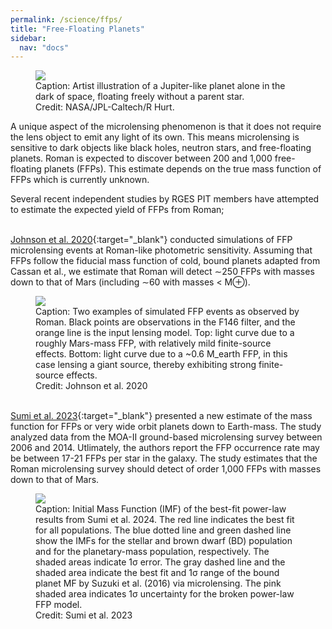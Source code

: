 ```yaml
---
permalink: /science/ffps/
title: "Free-Floating Planets"
sidebar:
  nav: "docs"
---
```


<figure>
    <a href="{{ site.url }}{{ site.baseurl }}/assets/images/ffp.jpg">
        <img src="{{ site.url }}{{ site.baseurl }}/assets/images/ffp.jpg">
    </a>
    <figcaption>Caption: Artist illustration of a Jupiter-like planet alone in the dark of space, 
        floating freely without a parent star.
        <br>
    Credit: NASA/JPL-Caltech/R Hurt.</figcaption>
</figure>

A unique aspect of the microlensing phenomenon is that it does not require the lens object to emit any light of its own. This
means microlensing is sensitive to dark objects like black holes, neutron stars, and free-floating planets. Roman is expected to 
discover between 200 and 1,000 free-floating planets (FFPs). This estimate depends on the true mass function of FFPs
which is currently unknown. 

Several recent independent studies by RGES PIT members have attempted to estimate the expected
yield of FFPs from Roman;

&nbsp;    
[Johnson et al. 2020](https://iopscience.iop.org/article/10.3847/1538-3881/aba75b/meta){:target="_blank"} conducted 
simulations of FFP microlensing events at Roman-like photometric sensitivity. Assuming that FFPs follow the fiducial 
mass function of cold, bound planets adapted from Cassan et al., we estimate that Roman will detect ∼250 FFPs with masses down to that of Mars (including ∼60
with masses < M⊕).

<figure class="half">
    <a href="{{ site.url }}{{ site.baseurl }}/assets/images/johnson_ffp.jpg">
        <img src="{{ site.url }}{{ site.baseurl }}/assets/images/johnson_ffp.jpg">
    </a>
    <figcaption>Caption: Two examples of simulated FFP events as observed by Roman. Black points are observations 
        in the F146 filter, and the orange line is the input lensing model. Top: light curve due to 
        a roughly Mars-mass FFP, with relatively mild finite-source effects. Bottom: light curve due 
        to a ~0.6 M_earth FFP, in this case lensing a giant source, thereby exhibiting strong finite-source effects. </figcaption>
        <figcaption>Credit: Johnson et al. 2020 </figcaption>
</figure>

&nbsp;  
[Sumi et al. 2023](https://iopscience.iop.org/article/10.3847/1538-3881/ace688/meta){:target="_blank"} presented a new estimate of the
mass function for FFPs or very wide orbit planets down to Earth-mass. The study analyzed data from the MOA-II ground-based microlensing survey
between 2006 and 2014. Utlimately, the authors report the FFP occurrence rate may be between 17-21 FFPs per star in the galaxy. The study
estimates that the Roman microlensing survey should detect of order 1,000 FFPs with masses down to that of Mars.

<figure class="half">
    <a href="{{ site.url }}{{ site.baseurl }}/assets/images/sumi_ffp_imf.jpg">
        <img src="{{ site.url }}{{ site.baseurl }}/assets/images/sumi_ffp_imf.jpg">
    </a>
    <figcaption>Caption: Initial Mass Function (IMF) of the best-fit power-law results from Sumi et al. 2024. 
        The red line indicates the best fit for all populations. The blue dotted line and green dashed line show the
        IMFs for the stellar and brown dwarf (BD) population and for the planetary-mass population,
        respectively. The shaded areas indicate 1σ error. The gray dashed line and the
        shaded area indicate the best fit and 1σ range of the bound planet MF by Suzuki
        et al. (2016) via microlensing. The pink shaded area indicates 1σ uncertainty for
        the broken power-law FFP model. </figcaption>
        <figcaption>Credit: Sumi et al. 2023 </figcaption>
</figure>